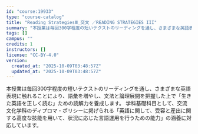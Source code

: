 ```yaml
---
id: "course:19933"
type: "course-catalog"
title: "Reading StrategiesⅢ_交文 ／READING STRATEGIES III"
summary: "本授業は毎回300字程度の短いテクストのリーディングを通し、さまざまな英語表現に触れることにより、語彙を増やし、文法と論理展開を把握した上で「生きた英語を正しく読む」ための読解力を養成します。 学科基礎科目として、交流文化学科のディプロマ・…"
tags: []
campus: ""
credits: 1
instructors: []
license: "CC-BY-4.0"
version:
  created_at: "2025-10-09T03:48:57Z"
  updated_at: "2025-10-09T03:48:57Z"
---
```

本授業は毎回300字程度の短いテクストのリーディングを通し、さまざまな英語表現に触れることにより、語彙を増やし、文法と論理展開を把握した上で「生きた英語を正しく読む」ための読解力を養成します。 学科基礎科目として、交流文化学科のディプロマ・ポリシーに掲げられる「英語に関して、受容と産出に関する高度な技能を用いて、状況に応じた言語運用を行うための能力」の涵養に対応しています。
